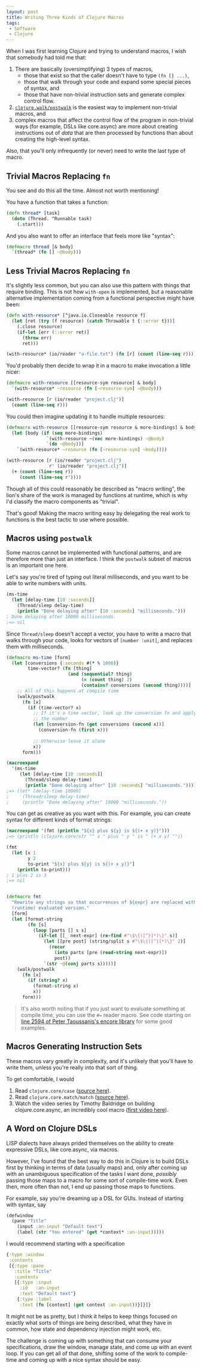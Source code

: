 ```yaml
---
layout: post
title: Writing Three Kinds of Clojure Macros
tags:
 - Software
 - Clojure
---
```


When I was first learning Clojure and trying to understand macros, I wish that 
somebody had told me that:

1. There are basically (oversimplifying) 3 types of macros,
    - those that exist so that the caller doesn't have to type `(fn [] ...)`,
    - those that walk through your code and expand some special pieces of 
      syntax, and
    - those that have non-trivial instruction sets and generate complex control 
      flow.
2. [`clojure.walk/postwalk`](https://clojuredocs.org/clojure.walk/postwalk) is 
   the easiest way to implement non-trivial macros, and
3. complex macros that affect the control flow of the program in non-trivial 
   ways (for example, DSLs like core.async) are more about creating instructions
   out of _data_ that are then processed by functions than about creating the
   high-level syntax.
    
Also, that you'll only infrequently (or never) need to write the last type of 
macro.
   
## Trivial Macros Replacing `fn`

You see and do this all the time. Almost not worth mentioning!

You have a function that takes a function:

```clojure
(defn thread* [task]
  (doto (Thread. ^Runnable task) 
    (.start)))
```

And you also want to offer an interface that feels more like "syntax":

```clojure
(defmacro thread [& body]
  `(thread* (fn [] ~@body)))
```

## Less Trivial Macros Replacing `fn`

It's slightly less common, but you can also use this pattern with things that
require binding. This is not how `with-open` is implemented, but a reasonable 
alternative implementation coming from a functional perspective might have 
been:

```clojure
(defn with-resource* [^java.io.Closeable resource f]
  (let [ret (try (f resource) (catch Throwable t {::error t}))]
    (.close resource)
    (if-let [err (::error ret)]
      (throw err)
      ret)))

(with-resource* (io/reader "a-file.txt") (fn [r] (count (line-seq r))))
```

You'd probably then decide to wrap it in a macro to make invocation a little nicer:

```clojure
(defmacro with-resource [[resource-sym resource] & body]
  `(with-resource* ~resource (fn [~resource-sym] ~@body)))

(with-resource [r (io/reader "project.clj")]
  (count (line-seq r)))
```

You could then imagine updating it to handle multiple resources:

```clojure
(defmacro with-resource [[resource-sym resource & more-bindings] & body]
  (let [body (if (seq more-bindings)
               `(with-resource ~(vec more-bindings) ~@body)
               `(do ~@body))]
    `(with-resource* ~resource (fn [~resource-sym] ~body))))

(with-resource [r (io/reader "project.clj")
                r' (io/reader "project.clj")]
  (+ (count (line-seq r))
     (count (line-seq r'))))
```

Though all of this could reasonably be described as "macro writing", the lion's
share of the work is managed by functions at runtime, which is why I'd classify
the macro components as "trivial". 

That's good! Making the macro writing easy by delegating the real work to 
functions is the best tactic to use where possible.
   
## Macros using `postwalk`

Some macros cannot be implemented with functional patterns, and are therefore
more than just an interface. I think the `postwalk` subset of macros is an 
important one here.

Let's say you're tired of typing out literal milliseconds, and you want to be 
able to write numbers with units.

```clojure
(ms-time
  (let [delay-time [10 :seconds]]
    (Thread/sleep delay-time)
    (println "Done delaying after" [10 :seconds] "milliseconds.")))
; Done delaying after 10000 milliseconds.
;=> nil
```

Since `Thread/sleep` doesn't accept a vector, you have to write a macro that 
walks through your code, looks for vectors of `[number :unit]`, and replaces
them with milliseconds.
  

```clojure
(defmacro ms-time [form]
  (let [conversions {:seconds #(* % 1000)}
        time-vector? (fn [thing]
                       (and (sequential? thing)
                            (= (count thing) 2)
                            (contains? conversions (second thing))))]
    ;; All of this happens at compile time
    (walk/postwalk
      (fn [x]
        (if (time-vector? x)
          ;; If it's a time vector, look up the conversion fn and apply it to 
          ;; the number
          (let [conversion-fn (get conversions (second x))]
            (conversion-fn (first x)))
          
          ;; Otherwise leave it alone
          x))
      form)))

(macroexpand
  '(ms-time
     (let [delay-time [10 :seconds]]
       (Thread/sleep delay-time)
       (println "Done delaying after" [10 :seconds] "milliseconds."))))
;=> (let* [delay-time 10000] 
;     (Thread/sleep delay-time) 
;     (println "Done delaying after" 10000 "milliseconds."))
```

You can get as creative as you want with this. For example, you can create 
syntax for different kinds of format strings:

```clojure
(macroexpand '(fmt (println "${x} plus ${y} is ${(+ x y)}")))
;=> (println (clojure.core/str "" x " plus " y " is " (+ x y) ""))

(fmt
  (let [x 1 
        y 2
        to-print "${x} plus ${y} is ${(+ x y)}"]
    (println to-print)))
; 1 plus 2 is 3
;=> nil


(defmacro fmt
  "Rewrite any strings so that occurrences of ${expr} are replaced with a
  (runtime) evaluated version."
  [form]
  (let [format-string
        (fn [s]
          (loop [parts [] s s]
            (if-let [[_ next-expr] (re-find #"\$\{([^}]*)\}" s)]
              (let [[pre post] (string/split s #"\$\{([^}]*)\}" 2)]
                (recur
                  (into parts [pre (read-string next-expr)])
                  post))
              `(str ~@(conj parts s)))))]
    (walk/postwalk
      (fn [x]
        (if (string? x)
          (format-string x)
          x))
      form)))
```

> It's also worth noting that if you just want to evaluate something at compile
  time, you can use the `#=` reader macro. See code starting on 
  [line 2594 of Peter Taoussanis's encore library](https://github.com/ptaoussanis/encore/blob/master/src/taoensso/encore.cljx#L2594)
  for some good examples.

## Macros Generating Instruction Sets

These macros vary greatly in complexity, and it's unlikely that you'll have to 
write them, unless you're really into that sort of thing.

To get comfortable, I would 

1. Read `clojure.core/case` ([source here](https://github.com/clojure/clojure/blob/clojure-1.10.1/src/clj/clojure/core.clj#L6697)).
2. Read `clojure.core.match/match` ([source here](https://github.com/clojure/core.match/blob/1c6b2b522990ed9c78fa3499d2797d0fab87d114/src/main/clojure/clojure/core/match.clj#L2101)).
3. Watch the video series by Timothy Baldridge on building clojure.core.async,
   an incredibly cool macro ([first video here](https://www.youtube.com/watch?v=R3PZMIwXN_g)).

## A Word on Clojure DSLs

LISP dialects have always prided themselves on the ability to create expressive 
DSLs, like core.async, via macros. 

However, I've found that the best way to do this in Clojure is to build DSLs 
first by thinking in terms of data (usually maps) and, only after coming up with
an unambiguous specification of the tasks I want done, _possibly_ passing those
maps to a macro for some sort of compile-time work. Even then, more often than
not, I end up passing those maps to functions.

For example, say you're dreaming up a DSL for GUIs. Instead of starting with
syntax, say

```clojure
(defwindow 
  (pane "Title"
    (input :an-input "Default text")
    (label (str "You entered" (get *context* :an-input)))))
```

I would recommend starting with a specification

```clojure
{:type :window
 :contents
 [{:type :pane
   :title "Title"
   :contents
   [{:type :input
     :id   :an-input
     :text "Default text"}
    {:type :label
     :text (fn [context] (get context :an-input))}]}]}
```

It might not be as pretty, but I think it helps to keep things focused on 
exactly what sorts of things are being described, what they have in common,
how state and dependency injection might work, etc. 

The challenge is coming up with something that can consume your specifications,
draw the window, manage state, and come up with an event loop. If you can get
all of that done, shifting some of the work to compile-time and coming up with
a nice syntax should be easy.
